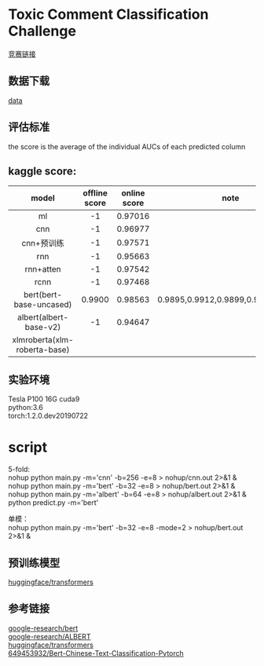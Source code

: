 # Toxic Comment Classification Challenge
[竞赛链接](https://www.kaggle.com/c/jigsaw-toxic-comment-classification-challenge)
## 数据下载
[data](https://www.kaggle.com/c/jigsaw-toxic-comment-classification-challenge/data)
## 评估标准
the score is the average of the individual AUCs of each predicted column
## kaggle score:
|model|offline score|online score|note|
|:---:|:---:|:---:|:---:|
|ml|-1|0.97016|
|cnn|-1|0.96977|
|cnn+预训练|-1|0.97571|
|rnn|-1|0.95663|
|rnn+atten|-1|0.97542|
|rcnn|-1|0.97468|
|bert(bert-base-uncased)|0.9900|0.98563|0.9895,0.9912,0.9899,0.9888,0.9908|
|albert(albert-base-v2)|-1|0.94647|
|xlmroberta(xlm-roberta-base)||||

## 实验环境
Tesla P100
16G
cuda9  
python:3.6  
torch:1.2.0.dev20190722

# script
5-fold:  
nohup python main.py -m='cnn' -b=256 -e=8 > nohup/cnn.out 2>&1 &  
nohup python main.py -m='bert' -b=32 -e=8 > nohup/bert.out 2>&1 &  
nohup python main.py -m='albert' -b=64 -e=8 > nohup/albert.out 2>&1 &  
python predict.py -m='bert'  

单模：  
nohup python main.py -m='bert' -b=32 -e=8 -mode=2 > nohup/bert.out 2>&1 &

## 预训练模型
[huggingface/transformers](https://github.com/huggingface/transformers)

## 参考链接
[google-research/bert](https://github.com/google-research/bert)  
[google-research/ALBERT](https://github.com/google-research/ALBERT)  
[huggingface/transformers](https://github.com/huggingface/transformers)  
[649453932/Bert-Chinese-Text-Classification-Pytorch](https://github.com/649453932/Bert-Chinese-Text-Classification-Pytorch)  